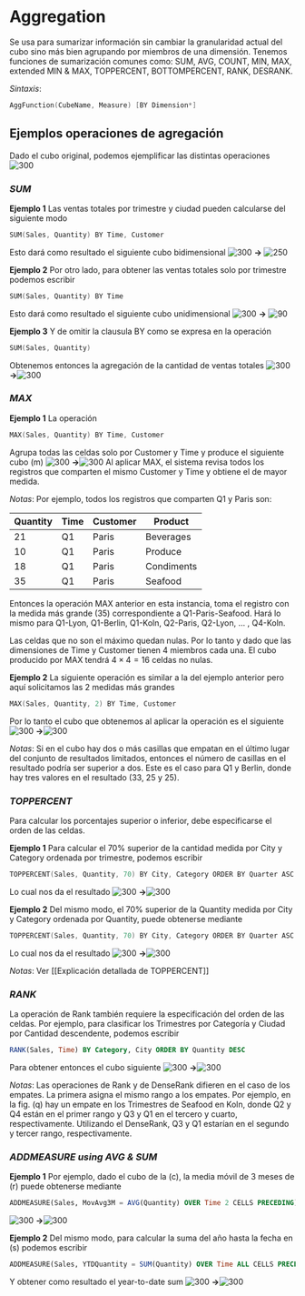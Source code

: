 # Aggregation
Se usa para sumarizar información sin cambiar la granularidad actual del cubo sino más bien agrupando por miembros de una dimensión.
Tenemos funciones de sumarización comunes como: SUM, AVG, COUNT, MIN, MAX, extended MIN & MAX, TOPPERCENT, BOTTOMPERCENT, RANK, DESRANK.

_Sintaxis_:
``` c
AggFunction(CubeName, Measure) [BY Dimension*]
```

## Ejemplos operaciones de agregación
Dado el cubo original, podemos ejemplificar las distintas operaciones
![300](https://i.imgur.com/OUZSEUA.png)

### _SUM_

**Ejemplo 1**
Las ventas totales por trimestre y ciudad pueden calcularse del siguiente modo
``` c
SUM(Sales, Quantity) BY Time, Customer
```
Esto dará como resultado el siguiente cubo bidimensional
![300](https://i.imgur.com/OUZSEUA.png) **->** ![250](https://i.imgur.com/Er7pqQR.png)

**Ejemplo 2**
Por otro lado, para obtener las ventas totales solo por trimestre podemos escribir
``` c
SUM(Sales, Quantity) BY Time
```
Esto dará como resultado el siguiente cubo unidimensional
![300](https://i.imgur.com/OUZSEUA.png) **->** ![90](https://i.imgur.com/nlkWybv.png)

**Ejemplo 3**
Y de omitir la clausula BY como se expresa en la operación
``` c
SUM(Sales, Quantity)
```
Obtenemos entonces la agregación de la cantidad de ventas totales
![300](https://i.imgur.com/OUZSEUA.png) **->**![300](https://i.imgur.com/7ToQmBv.png)

### _MAX_

**Ejemplo 1**
La operación
``` c
MAX(Sales, Quantity) BY Time, Customer
```
Agrupa todas las celdas solo por Customer y Time y produce el siguiente cubo (m)
![300](https://i.imgur.com/OUZSEUA.png) **->**![300](https://i.imgur.com/CFIYdvt.png)
Al aplicar MAX, el sistema revisa todos los registros que comparten el mismo Customer y Time y obtiene el de mayor medida.

_Notas_:
Por ejemplo, todos los registros que comparten Q1 y Paris son:

| Quantity | Time | Customer | Product    |
| -------- | ---- | -------- | ---------- |
| 21       | Q1   | Paris    | Beverages  |
| 10       | Q1   | Paris    | Produce    |
| 18       | Q1   | Paris    | Condiments |
| 35       | Q1   | Paris    | Seafood    |
Entonces la operación MAX anterior en esta instancia, toma el registro  con la medida más grande (35) correspondiente a Q1-Paris-Seafood. Hará lo mismo para Q1-Lyon, Q1-Berlin, Q1-Koln, Q2-Paris, Q2-Lyon, … , Q4-Koln. 

Las celdas que no son el máximo quedan nulas. Por lo tanto y dado que las dimensiones de Time y Customer tienen 4 miembros cada una. El cubo producido por MAX tendrá $4 \times 4 = 16$ celdas no nulas.

**Ejemplo 2**
La siguiente operación es similar a la del ejemplo anterior pero aquí solicitamos las 2 medidas más grandes
```c
MAX(Sales, Quantity, 2) BY Time, Customer
```
Por lo tanto el cubo que obtenemos al aplicar la operación es el siguiente
![300](https://i.imgur.com/OUZSEUA.png) **->**![300](https://i.imgur.com/r5wHk8D.png)

_Notas_:
Si en el cubo hay dos o más casillas que empatan en el último lugar del conjunto de resultados limitados, entonces el número de casillas en el resultado podría ser superior a dos. Este es el caso para Q1 y Berlin, donde hay tres valores en el resultado (33, 25 y 25).

### _TOPPERCENT_
Para calcular los porcentajes superior o inferior, debe especificarse el orden de las celdas.

**Ejemplo 1**
Para calcular el 70% superior de la cantidad medida por City y Category ordenada por trimestre, podemos escribir
```c
TOPPERCENT(Sales, Quantity, 70) BY City, Category ORDER BY Quarter ASC
```
Lo cual nos da el resultado
![300](https://i.imgur.com/OUZSEUA.png) **->**![300](https://i.imgur.com/B06MCv3.png)

**Ejemplo 2**
Del mismo modo, el 70% superior de la Quantity medida por City y Category ordenada por Quantity, puede obtenerse mediante
```c
TOPPERCENT(Sales, Quantity, 70) BY City, Category ORDER BY Quarter ASC
```
Lo cual nos da el resultado
![300](https://i.imgur.com/OUZSEUA.png) **->**![300](https://i.imgur.com/gyrzW1d.png)

_Notas_:
Ver [[Explicación detallada de TOPPERCENT]]

### _RANK_
La operación de Rank también requiere la especificación del orden de las celdas. Por ejemplo, para clasificar los Trimestres por Categoría y Ciudad por Cantidad descendente, podemos escribir
```sql
RANK(Sales, Time) BY Category, City ORDER BY Quantity DESC
```
Para obtener entonces el cubo siguiente
![300](https://i.imgur.com/OUZSEUA.png) **->**![300](https://i.imgur.com/SS9eccg.png)

_Notas_:
Las operaciones de Rank y de DenseRank  difieren en el caso de los empates. La primera asigna el mismo rango a los empates. Por ejemplo, en la fig. (q) hay un empate en los Trimestres de Seafood en Koln, donde Q2 y Q4 están en el primer rango y Q3 y Q1 en el tercero y cuarto, respectivamente. Utilizando el DenseRank, Q3 y Q1 estarían en el segundo y tercer rango, respectivamente.

### _ADDMEASURE using AVG & SUM_

**Ejemplo 1**
Por ejemplo, dado el cubo de la (c), la media móvil de 3 meses  de (r) puede obtenerse mediante 
```sql
ADDMEASURE(Sales, MovAvg3M = AVG(Quantity) OVER Time 2 CELLS PRECEDING)
```
![300](https://i.imgur.com/9cMg2Q0.png) **->**![300](https://i.imgur.com/vZ5E855.png)

**Ejemplo 2**
Del mismo modo, para calcular la suma del año hasta la fecha en (s) podemos escribir
```sql
ADDMEASURE(Sales, YTDQuantity = SUM(Quantity) OVER Time ALL CELLS PRECEDING)
```
Y obtener como resultado el year-to-date sum
![300](https://i.imgur.com/9cMg2Q0.png) **->**![300](https://i.imgur.com/RFoWRP3.png)





